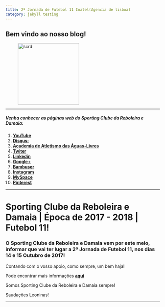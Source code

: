 ```yaml
---
title: 2º Jornada de Futebol 11 Inatel(Agencia de lisboa)
category: jekyll testing
---
```


## Bem vindo ao nosso blog!

<figure>
	<img src="{{ '/images/scrd.png' | prepend: site.baseurl }}" alt="scrd" width="200px" height="200px">

</figure>

<hr/>



##### Venha conhecer as páginas web do Sporting Clube da Reboleira e Damaia:

 1. <a href="https://www.youtube.com/channel/UCtQQHhFjdPeA0DDobSeydWg" target="_blank"> **YouTube**</a>
 2. <a href="https://disqus.com/home/forum/sportingcred/" target="_blank"> **Disqus:**</a>
 3. <a href="https://screboleiradamaia.wixsite.com/sportingcrd/academia" target="_blank"> **Academia de Atletismo das Águas-Livres**</a>
 4. <a href="https://twitter.com/sporting_crd" target="_blank"> **Twiter**</a>       
 5. <a href="https://www.linkedin.com/in/jos%C3%A9-marques-331993138/" target="_blank"> **Linkedin**</a>
 6. <a href="https://plus.google.com/u/0/113308389834614028018" target="_blank"> **Google+**</a>
 7. <a href="http://bambuser.com/channel/SportingCRD" target="_blank"> **Bambuser**</a>
 8. <a href="https://www.instagram.com/scrddevsport/" target="_blank"> **Instagram**</a>
 9. <a href="https://myspace.com/sportingcrd" target="_blank"> **MySpace**</a>
 10. <a href="https://www.pinterest.pt/scrddesporto/" target="_blank"> **Pinterest**</a>


<hr/>

# Sporting Clube da Reboleira e Damaia | Época de 2017 - 2018 | Futebol 11!


### O Sporting Clube da Reboleira e Damaia vem por este meio, informar que vai ter lugar a 2º Jornada de Futebol 11, nos dias 14 e 15 Outubro  de 2017!

Contando com o vosso apoio, como sempre, um bem haja!

Pode encontrar mais informações <a href="{{ site.baseurl }}/futebol-news.html" target="_blank"> **aqui**</a>

Somos Sporting Clube da Reboleira e Damaia sempre!

Saudações Leoninas!

<hr/>